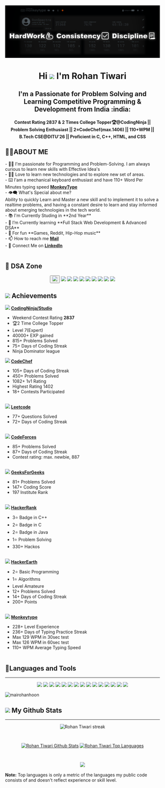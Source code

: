 <p><img src="background_1.png"></p>
<h1 align="center"> Hi <img src="https://media.tenor.com/nebZyl8oN7IAAAAi/wave-hello.gif" width="40px"> I'm <b>Rohan Tiwari</b></h1>
<h2 align="center"><b>I'm a Passionate for Problem Solving and Learning Competitive Programming & Development from India :india:</b></h2>
<h4 align="center"><b>Contest Rating 2837 & 2 Times College Topper🏆@CodingNinja || Problem Solving Enthusiast || 2⭐CodeChef(max.1406) || 110+WPM || B.Tech CSE@DITU'26 || Proficient in C, C++, HTML, and CSS
</b></h4> 

<h2>🙋‍♂️ABOUT ME</h2>
- 🧑‍🎓 I'm passionate for Programming and Problem-Solving. I am always curious to learn new skills with Effective Idea's<br>
- 👨‍💻 Love to learn new technologies and to explore new set of areas.<br>
- ⌨️ I'am a mechanical keyboard enthusiast and have 110+ Word Per Minutes typing speed <a href="https://monkeytype.com/profile/RonSpectre"><b>MonkeyType</b></a><br>
- 👁‍🗨 What's Special about me? <br>
Ability to quickly Learn and Master a new skill and to implement it to solve a realtime problems, and having a constant desire to learn and stay informed about emerging technologies in the tech world.<br>
- 📚 I'm Currently Studing in **2nd Year**<br>
- 📘 I’m Currently learning **Full Stack Web Development & Advanced DSA**<br>
- 🎈 For fun **Games, Reddit, Hip-Hop music**<br>
- 📫 How to reach me <a href="mailto:rohantiwari2709@gmail.com"><b>Mail</b></a><br>
- 🔗 Connect Me on <a href="https://www.linkedin.com/in/rohan-tiwarii/"><b>LinkedIn</b></a><br> <br>

<h2>💖 DSA Zone</h2>
<p align="center">
    <button><a href="https://monkeytype.com/profile/RohanTiwari">
    <img src="https://typingstats.com/partners/monkeytype.png" width="80px" height="auto"/></a></button>
    <img src="https://asset.brandfetch.io/idQVGbrvGL/idFrWdCkB5.png" width="150px" height="auto"/>
    <img src="https://img.icons8.com/?size=512&id=iCILS55mWgkT&format=png" width="80px" height="auto"/>
     <img src="https://img.icons8.com/?size=512&id=O4SEeX66BY8o&format=png" width="80px" height="auto"/>
    <img src="https://img.icons8.com/?size=512&id=YSy0lU4Y0X4z&format=png" width="80px" height="auto"/>
    <img src="https://img.icons8.com/?size=512&id=mT2bzIQRdfpR&format=png" width="80px" height="auto"/>
    <img src="https://img.icons8.com/?size=512&id=AbQBhN9v62Ob&format=png" width="80px" height="auto"/>
    <img src="https://upload.wikimedia.org/wikipedia/commons/e/e8/HackerEarth_logo.png" width="80px" height="auto"/>
    <img src="https://img.icons8.com/?size=512&id=wDGo581Ea5Nf&format=png" width="80px" height="auto"/>
    <img src="https://img.icons8.com/?size=512&id=Y5cZ2P1ox0Qd&format=png" width="80px" height="auto"/>
    
</p>

<h2><img src="https://media.tenor.com/0ENB5HuTH0gAAAAi/trophy-beker.gif" width="40px"> Achievements</h2>

<b><img src="https://media.tenor.com/A-1z4jlGrXgAAAAi/onay2.gif" width="30px"> <a href= "https://www.codingninjas.com/studio/profile/rohan_tiwari">CodingNinja/Studio</a></b><br> 
- Weekend Contest Rating <b>2837</b><br>
- 🏆2 Time College Topper<br>
- Level 7(Expert)<br>
- 40000+ EXP gained<br>
- 815+ Problems Solved<br>
- 75+ Days of Coding Streak<br>
- Ninja Dominator league<br>

<b><img src="https://media.tenor.com/A-1z4jlGrXgAAAAi/onay2.gif" width="30px"> <a href= "https://www.codechef.com/users/rohantiwari">CodeChef</a></b><br>
- 105+ Days of Coding Streak<br>
- 450+ Problems Solved<br>
- 1082+ 1v1 Rating<br>
- Highest Rating 1402<br>
- 18+ Contests Participated <br><br>

<b><img src="https://media.tenor.com/A-1z4jlGrXgAAAAi/onay2.gif" width="30px"> <a href= "https://leetcode.com/rohantiwari2709/">Leetcode</a></b><br> 
- 77+ Questions Solved<br>
- 72+ Days of Coding Streak<br><br>

<b><img src="https://media.tenor.com/A-1z4jlGrXgAAAAi/onay2.gif" width="30px"> <a href= "https://codeforces.com/profile/tiwarirohan">CodeForces</a></b><br> 
- 85+ Problems Solved<br>
- 87+ Days of Coding Streak<br>
- Contest rating: max. newbie, 887<br><br>

<b><img src="https://media.tenor.com/A-1z4jlGrXgAAAAi/onay2.gif" width="30px"> <a href= "https://codeforces.com/profile/tiwarirohan">GeeksForGeeks</a></b><br> 
- 81+ Problems Solved<br>
- 147+ Coding Score<br>
- 197 Institute Rank <br><br>

<b><img src="https://media.tenor.com/A-1z4jlGrXgAAAAi/onay2.gif" width="30px"> <a href= "https://www.hackerrank.com/rohantiwari2709?hr_r=1">HackerRank</a></b><br> 
- 3⭐ Badge in C++<br>
- 2⭐ Badge in C<br>
- 2⭐ Badge in Java<br>
- 1⭐ Problem Solving<br>
- 330+ Hackos<br><br>

<b><img src="https://media.tenor.com/A-1z4jlGrXgAAAAi/onay2.gif" width="30px"> <a href= "https://www.hackerearth.com/@rohantiwari2709">HackerEarth</a></b><br> 
- 2⭐ Basic Programming<br>
- 1⭐ Algorithms<br>
- Level Amateure<br>
- 12+ Problems Solved<br>
- 14+ Days of Coding Streak<br>
- 200+ Points<br><br>

<b><img src="https://media.tenor.com/A-1z4jlGrXgAAAAi/onay2.gif" width="30px"> <a href= "https://monkeytype.com/profile/RohanTiwari">Monkeytype</a></b><br> 
- 228+ Level Experience<br>
- 236+ Days of Typing Practice Streak<br>
- Max 129 WPM in 30sec test<br>
- Max 126 WPM in 60sec test<br>
- 110+ WPM Average Typing Speed<br><br>


<h2>🚀Languages and Tools</h2> <hr>
<p align="center"> 
    <img src="https://img.icons8.com/?size=512&id=40669&format=png" width="80px" height="auto"/>
    <img src="https://img.icons8.com/?size=512&id=40670&format=png" width="80px" height="auto"/>
    <img src="https://img.icons8.com/?size=512&id=13679&format=png" width="80px" height="auto"/>
    <img src="https://img.icons8.com/?size=512&id=61466&format=png" width="80px" height="auto"/>
    <img src="https://img.icons8.com/?size=512&id=9OGIyU8hrxW5&format=png" width="80px" height="auto"/>
    <img src="https://img.icons8.com/?size=512&id=20906&format=png" width="80px" height="auto"/>
    <img src="https://img.icons8.com/?size=512&id=12599&format=png" width="80px" height="auto"/>
    <img src="https://img.icons8.com/?size=512&id=20909&format=png" width="80px" height="auto"/>
    <img src="https://img.icons8.com/?size=512&id=21278&format=png" width="80px" height="auto"/>
    <img src="https://img.icons8.com/?size=512&id=F6H2fsqXKBwH&format=png" width="80px" height="auto"/>
    <img src="https://img.icons8.com/?size=512&id=gXoJoyTtYXFg&format=png" width="80px" height="auto"/>
    <img src="https://img.icons8.com/?size=512&id=-5h34CbaUb09&format=png" width="80px" height="auto"/>
    <img src="https://img.icons8.com/?size=512&id=6RHskkZGRABM&format=png" width="80px" height="auto"/>
    <img src="https://img.icons8.com/?size=512&id=wUUb0NekBwse&format=png" width="80px" height="auto"/>
    <img src="https://store-images.s-microsoft.com/image/apps.60676.13510798887618339.3f24cea7-3933-4f14-9bcb-0cb1e7898ac5.f732c005-5fc9-481e-bd21-d32d2c6c5ae7" width="80px" height="auto"/>
</p>
<p align="left"> 
    <img src="https://komarev.com/ghpvc/?username=mairohanhoon&label=Profile%20views&color=0e75b6&style=flat" alt="mairohanhoon" /> 
</p>



<h2><img src="https://img.icons8.com/?size=512&id=114888&format=png" width="40px"> My Github Stats</h2>
<hr>
    <p align="center">   <a> <img title="🔥 Get streak stats for your profile at git.io/streak-stats" alt="Rohan Tiwari streak" src="https://github-readme-streak-stats.herokuapp.com/?user=mairohanhoon&theme=black-ice&hide_border=true&stroke=0000&background=060A0CD0"/></a>
  </p>
   <br/>
   <p align="center">
<a href="https://github.com/mairohanhoon/github-readme-stats"><img alt="Rohan Tiwari Github Stats" src="https://github-readme-stats.vercel.app/api?username=mairohanhoon&show_icons=true&count_private=true&theme=react&hide_border=true&bg_color=0D1117" /></a>
  <a href="https://github.com/mairohanhoon/github-readme-stats"><img alt="Rohan Tiwari Top Languages" src="https://github-readme-stats.vercel.app/api/top-langs/?username=mairohanhoon&langs_count=8&count_private=true&layout=compact&theme=react&hide_border=true&bg_color=0D1117" /></a></p>
  <br/>
  <p align="center"> <img src="https://www.holopin.io/api/user/board?user=mairohanhoon"> </p>
  <b>Note:</b> Top languages is only a metric of the languages my public code consists of and doesn't reflect experience or skill level.

<br/>
<br/>
</p>
<br>

